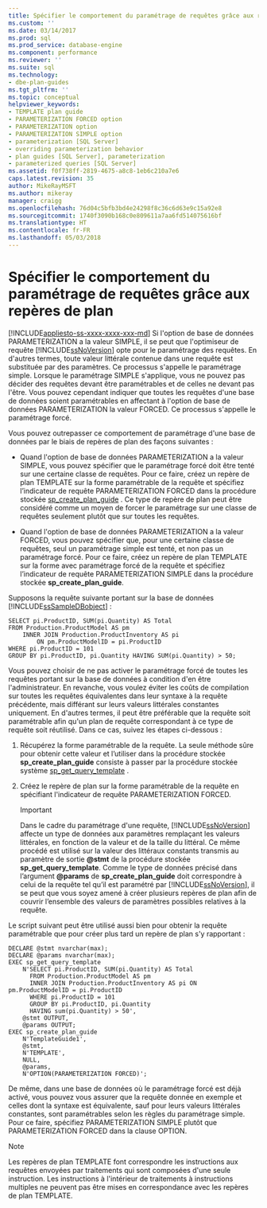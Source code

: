 ```yaml
---
title: Spécifier le comportement du paramétrage de requêtes grâce aux repères de plan | Microsoft Docs
ms.custom: ''
ms.date: 03/14/2017
ms.prod: sql
ms.prod_service: database-engine
ms.component: performance
ms.reviewer: ''
ms.suite: sql
ms.technology:
- dbe-plan-guides
ms.tgt_pltfrm: ''
ms.topic: conceptual
helpviewer_keywords:
- TEMPLATE plan guide
- PARAMETERIZATION FORCED option
- PARAMETERIZATION option
- PARAMETERIZATION SIMPLE option
- parameterization [SQL Server]
- overriding parameterization behavior
- plan guides [SQL Server], parameterization
- parameterized queries [SQL Server]
ms.assetid: f0f738ff-2819-4675-a8c8-1eb6c210a7e6
caps.latest.revision: 35
author: MikeRayMSFT
ms.author: mikeray
manager: craigg
ms.openlocfilehash: 76d04c5bfb3bd4e24298f8c36c6d63e9c15a92e8
ms.sourcegitcommit: 1740f3090b168c0e809611a7aa6fd514075616bf
ms.translationtype: HT
ms.contentlocale: fr-FR
ms.lasthandoff: 05/03/2018
---
```

# <a name="specify-query-parameterization-behavior-by-using-plan-guides"></a>Spécifier le comportement du paramétrage de requêtes grâce aux repères de plan
[!INCLUDE[appliesto-ss-xxxx-xxxx-xxx-md](../../includes/appliesto-ss-xxxx-xxxx-xxx-md.md)]
  Si l'option de base de données PARAMETERIZATION a la valeur SIMPLE, il se peut que l'optimiseur de requête [!INCLUDE[ssNoVersion](../../includes/ssnoversion-md.md)] opte pour le paramétrage des requêtes. En d'autres termes, toute valeur littérale contenue dans une requête est substituée par des paramètres. Ce processus s'appelle le paramétrage simple. Lorsque le paramétrage SIMPLE s'applique, vous ne pouvez pas décider des requêtes devant être paramétrables et de celles ne devant pas l'être. Vous pouvez cependant indiquer que toutes les requêtes d'une base de données soient paramétrables en affectant à l'option de base de données PARAMETERIZATION la valeur FORCED. Ce processus s'appelle le paramétrage forcé.  
  
 Vous pouvez outrepasser ce comportement de paramétrage d'une base de données par le biais de repères de plan des façons suivantes :  
  
-   Quand l'option de base de données PARAMETERIZATION a la valeur SIMPLE, vous pouvez spécifier que le paramétrage forcé doit être tenté sur une certaine classe de requêtes. Pour ce faire, créez un repère de plan TEMPLATE sur la forme paramétrable de la requête et spécifiez l’indicateur de requête PARAMETERIZATION FORCED dans la procédure stockée [sp_create_plan_guide](../../relational-databases/system-stored-procedures/sp-create-plan-guide-transact-sql.md) . Ce type de repère de plan peut être considéré comme un moyen de forcer le paramétrage sur une classe de requêtes seulement plutôt que sur toutes les requêtes.  
  
-   Quand l'option de base de données PARAMETERIZATION a la valeur FORCED, vous pouvez spécifier que, pour une certaine classe de requêtes, seul un paramétrage simple est tenté, et non pas un paramétrage forcé. Pour ce faire, créez un repère de plan TEMPLATE sur la forme avec paramétrage forcé de la requête et spécifiez l’indicateur de requête PARAMETERIZATION SIMPLE dans la procédure stockée **sp_create_plan_guide**.  
  
 Supposons la requête suivante portant sur la base de données [!INCLUDE[ssSampleDBobject](../../includes/sssampledbobject-md.md)] :  
  
```  
SELECT pi.ProductID, SUM(pi.Quantity) AS Total  
FROM Production.ProductModel AS pm   
    INNER JOIN Production.ProductInventory AS pi   
        ON pm.ProductModelID = pi.ProductID   
WHERE pi.ProductID = 101   
GROUP BY pi.ProductID, pi.Quantity HAVING SUM(pi.Quantity) > 50;  
```  
  
 Vous pouvez choisir de ne pas activer le paramétrage forcé de toutes les requêtes portant sur la base de données à condition d'en être l'administrateur. En revanche, vous voulez éviter les coûts de compilation sur toutes les requêtes équivalentes dans leur syntaxe à la requête précédente, mais différant sur leurs valeurs littérales constantes uniquement. En d'autres termes, il peut être préférable que la requête soit paramétrable afin qu'un plan de requête correspondant à ce type de requête soit réutilisé. Dans ce cas, suivez les étapes ci-dessous :  
  
1.  Récupérez la forme paramétrable de la requête. La seule méthode sûre pour obtenir cette valeur et l’utiliser dans la procédure stockée **sp_create_plan_guide** consiste à passer par la procédure stockée système [sp_get_query_template](../../relational-databases/system-stored-procedures/sp-get-query-template-transact-sql.md) .  
  
2.  Créez le repère de plan sur la forme paramétrable de la requête en spécifiant l'indicateur de requête PARAMETERIZATION FORCED.  
  
    > [!IMPORTANT]  
    >  Dans le cadre du paramétrage d'une requête, [!INCLUDE[ssNoVersion](../../includes/ssnoversion-md.md)] affecte un type de données aux paramètres remplaçant les valeurs littérales, en fonction de la valeur et de la taille du littéral. Ce même procédé est utilisé sur la valeur des littéraux constants transmis au paramètre de sortie **@stmt** de la procédure stockée **sp_get_query_template**. Comme le type de données précisé dans l’argument **@params** de **sp_create_plan_guide** doit correspondre à celui de la requête tel qu’il est paramétré par [!INCLUDE[ssNoVersion](../../includes/ssnoversion-md.md)], il se peut que vous soyez amené à créer plusieurs repères de plan afin de couvrir l’ensemble des valeurs de paramètres possibles relatives à la requête.  
  
 Le script suivant peut être utilisé aussi bien pour obtenir la requête paramétrable que pour créer plus tard un repère de plan s'y rapportant :  
  
```  
DECLARE @stmt nvarchar(max);  
DECLARE @params nvarchar(max);  
EXEC sp_get_query_template   
    N'SELECT pi.ProductID, SUM(pi.Quantity) AS Total   
      FROM Production.ProductModel AS pm   
      INNER JOIN Production.ProductInventory AS pi ON pm.ProductModelID = pi.ProductID   
      WHERE pi.ProductID = 101   
      GROUP BY pi.ProductID, pi.Quantity   
      HAVING sum(pi.Quantity) > 50',  
    @stmt OUTPUT,   
    @params OUTPUT;  
EXEC sp_create_plan_guide   
    N'TemplateGuide1',   
    @stmt,   
    N'TEMPLATE',   
    NULL,   
    @params,   
    N'OPTION(PARAMETERIZATION FORCED)';  
```  
  
 De même, dans une base de données où le paramétrage forcé est déjà activé, vous pouvez vous assurer que la requête donnée en exemple et celles dont la syntaxe est équivalente, sauf pour leurs valeurs littérales constantes, sont paramétrables selon les règles du paramétrage simple. Pour ce faire, spécifiez PARAMETERIZATION SIMPLE plutôt que PARAMETERIZATION FORCED dans la clause OPTION.  
  
> [!NOTE]  
>  Les repères de plan TEMPLATE font correspondre les instructions aux requêtes envoyées par traitements qui sont composées d'une seule instruction. Les instructions à l'intérieur de traitements à instructions multiples ne peuvent pas être mises en correspondance avec les repères de plan TEMPLATE.  
  
  
